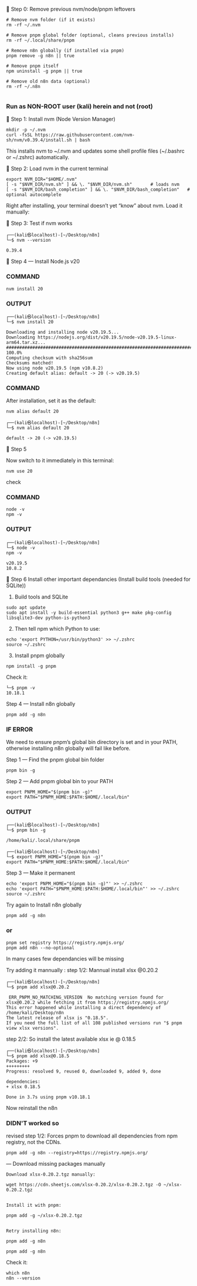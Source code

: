🔹 Step 0: Remove previous nvm/node/pnpm leftovers

```
# Remove nvm folder (if it exists)
rm -rf ~/.nvm

# Remove pnpm global folder (optional, cleans previous installs)
rm -rf ~/.local/share/pnpm

# Remove n8n globally (if installed via pnpm)
pnpm remove -g n8n || true

# Remove pnpm itself
npm uninstall -g pnpm || true

# Remove old n8n data (optional)
rm -rf ~/.n8n


```
### Run as NON-ROOT user (kali) herein and not (root)

🔹 Step 1: Install nvm (Node Version Manager)

```
mkdir -p ~/.nvm
curl -fsSL https://raw.githubusercontent.com/nvm-sh/nvm/v0.39.4/install.sh | bash
```
This installs nvm to ~/.nvm and updates some shell profile files (~/.bashrc or ~/.zshrc) automatically.

🔹 Step 2: Load nvm in the current terminal

```
export NVM_DIR="$HOME/.nvm"
[ -s "$NVM_DIR/nvm.sh" ] && \. "$NVM_DIR/nvm.sh"       # loads nvm
[ -s "$NVM_DIR/bash_completion" ] && \. "$NVM_DIR/bash_completion"   # optional autocomplete
```
Right after installing, your terminal doesn’t yet “know” about nvm. Load it manually:

🔹 Step 3: Test if nvm works

```
┌──(kali㉿localhost)-[~/Desktop/n8n]
└─$ nvm --version

0.39.4
```       
🔹 Step 4 — Install Node.js v20
### COMMAND
```
nvm install 20
```
### OUTPUT
```
┌──(kali㉿localhost)-[~/Desktop/n8n]
└─$ nvm install 20

Downloading and installing node v20.19.5...
Downloading https://nodejs.org/dist/v20.19.5/node-v20.19.5-linux-arm64.tar.xz...
############################################################################################################################################ 100.0%
Computing checksum with sha256sum
Checksums matched!
Now using node v20.19.5 (npm v10.8.2)
Creating default alias: default -> 20 (-> v20.19.5)
```

### COMMAND

After installation, set it as the default:

``` 
nvm alias default 20
```

```
┌──(kali㉿localhost)-[~/Desktop/n8n]
└─$ nvm alias default 20

default -> 20 (-> v20.19.5)
```
🔹 Step 5

Now switch to it immediately in this terminal:

```
nvm use 20
```

check 
### COMMAND 

```
node -v
npm -v
```

### OUTPUT
```
┌──(kali㉿localhost)-[~/Desktop/n8n]
└─$ node -v
npm -v

v20.19.5
10.8.2
```

🔹 Step 6 Install other important dependancies (Install build tools (needed for SQLite))

1. Build tools and SQLite
```
sudo apt update
sudo apt install -y build-essential python3 g++ make pkg-config libsqlite3-dev python-is-python3
```

2. Then tell npm which Python to use:
```
echo 'export PYTHON=/usr/bin/python3' >> ~/.zshrc 
source ~/.zshrc
```

3. Install pnpm globally

```
npm install -g pnpm
```
Check it:
```
└─$ pnpm -v
10.18.1
```
Step 4 — Install n8n globally

```
pnpm add -g n8n
```

### IF ERROR 
We need to ensure pnpm’s global bin directory is set and in your PATH, otherwise installing n8n globally will fail like before.

Step 1 — Find the pnpm global bin folder
```
pnpm bin -g
```

Step 2 — Add pnpm global bin to your PATH
```
export PNPM_HOME="$(pnpm bin -g)"
export PATH="$PNPM_HOME:$PATH:$HOME/.local/bin"
```
### OUTPUT
```
┌──(kali㉿localhost)-[~/Desktop/n8n]
└─$ pnpm bin -g

/home/kali/.local/share/pnpm
                                                                                                                                                   
┌──(kali㉿localhost)-[~/Desktop/n8n]
└─$ export PNPM_HOME="$(pnpm bin -g)"
export PATH="$PNPM_HOME:$PATH:$HOME/.local/bin"
```

Step 3 — Make it permanent

```
echo 'export PNPM_HOME="$(pnpm bin -g)"' >> ~/.zshrc
echo 'export PATH="$PNPM_HOME:$PATH:$HOME/.local/bin"' >> ~/.zshrc
source ~/.zshrc
```

Try again to Install n8n globally
```
pnpm add -g n8n
```
### or 
```
pnpm set registry https://registry.npmjs.org/
pnpm add n8n --no-optional
```
In many cases few dependancies will be missing

Try adding it mannually :
step 1/2: Mannual install xlsx @0.20.2
```
┌──(kali㉿localhost)-[~/Desktop/n8n]
└─$ pnpm add xlsx@0.20.2

 ERR_PNPM_NO_MATCHING_VERSION  No matching version found for xlsx@0.20.2 while fetching it from https://registry.npmjs.org/
This error happened while installing a direct dependency of /home/kali/Desktop/n8n
The latest release of xlsx is "0.18.5".
If you need the full list of all 108 published versions run "$ pnpm view xlsx versions".
```

step 2/2: So install the latest available xlsx ie @ 0.18.5
```
┌──(kali㉿localhost)-[~/Desktop/n8n]
└─$ pnpm add xlsx@0.18.5
Packages: +9
+++++++++
Progress: resolved 9, reused 0, downloaded 9, added 9, done

dependencies:
+ xlsx 0.18.5

Done in 3.7s using pnpm v10.18.1

```
Now reinstall the n8n 

### DIDN'T worked so 

revised step 1/2: Forces pnpm to download all dependencies from npm registry, not the CDNs.
```
pnpm add -g n8n --registry=https://registry.npmjs.org/

```
— Download missing packages manually
```
Download xlsx-0.20.2.tgz manually:

wget https://cdn.sheetjs.com/xlsx-0.20.2/xlsx-0.20.2.tgz -O ~/xlsx-0.20.2.tgz


Install it with pnpm:

pnpm add -g ~/xlsx-0.20.2.tgz


Retry installing n8n:

pnpm add -g n8n
```

```
pnpm add -g n8n
```

Check it:
```
which n8n
n8n --version
```


